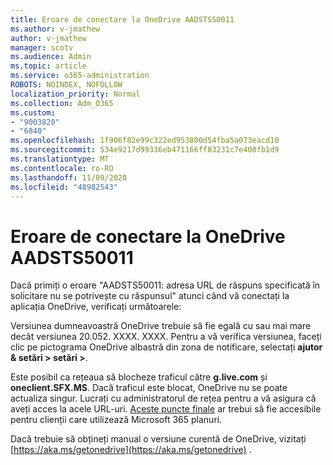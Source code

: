 ```yaml
---
title: Eroare de conectare la OneDrive AADSTS50011
ms.author: v-jmathew
author: v-jmathew
manager: scotv
ms.audience: Admin
ms.topic: article
ms.service: o365-administration
ROBOTS: NOINDEX, NOFOLLOW
localization_priority: Normal
ms.collection: Adm_O365
ms.custom:
- "9003820"
- "6840"
ms.openlocfilehash: 1f906f82e99c322ed953800d54fba5a073eacd10
ms.sourcegitcommit: 534e9217d99336eb471166ff83231c7e408fb1d9
ms.translationtype: MT
ms.contentlocale: ro-RO
ms.lasthandoff: 11/09/2020
ms.locfileid: "48982543"
---
```

# <a name="onedrive-login-error-aadsts50011"></a>Eroare de conectare la OneDrive AADSTS50011

Dacă primiți o eroare "AADSTS50011: adresa URL de răspuns specificată în solicitare nu se potrivește cu răspunsul" atunci când vă conectați la aplicația OneDrive, verificați următoarele:

Versiunea dumneavoastră OneDrive trebuie să fie egală cu sau mai mare decât versiunea 20.052. XXXX. XXXX. Pentru a vă verifica versiunea, faceți clic pe pictograma OneDrive albastră din zona de notificare, selectați **ajutor & setări > setări >**.

Este posibil ca rețeaua să blocheze traficul către **g.live.com** și **oneclient.SFX.MS**. Dacă traficul este blocat, OneDrive nu se poate actualiza singur. Lucrați cu administratorul de rețea pentru a vă asigura că aveți acces la acele URL-uri. [Aceste puncte finale](https://docs.microsoft.com/microsoft-365/enterprise/urls-and-ip-address-ranges?view=o365-worldwide) ar trebui să fie accesibile pentru clienții care utilizează Microsoft 365 planuri.

Dacă trebuie să obțineți manual o versiune curentă de OneDrive, vizitați [https://aka.ms/getonedrive](https://aka.ms/getonedrive) .
